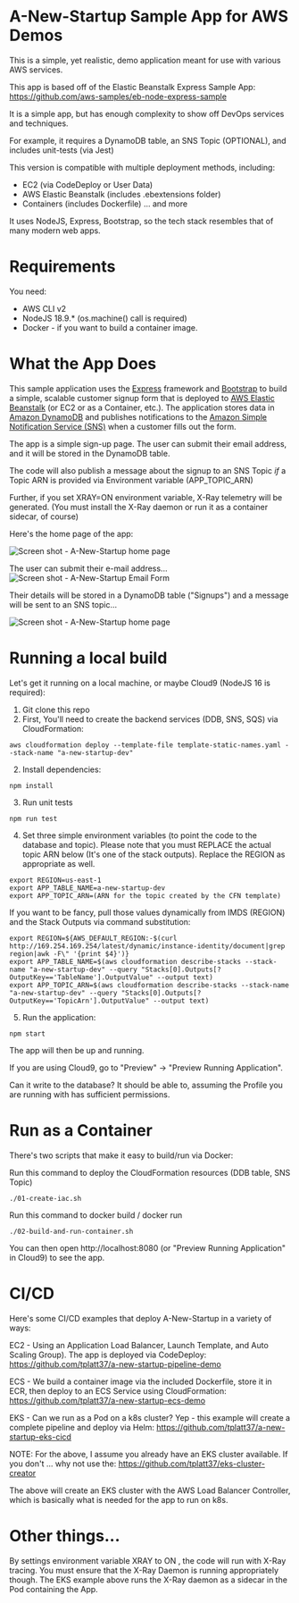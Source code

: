 # A-New-Startup Sample App for AWS Demos

This is a simple, yet realistic, demo application meant for use with various AWS services. 

This app is based off of the Elastic Beanstalk Express Sample App: https://github.com/aws-samples/eb-node-express-sample

It is a simple app, but has enough complexity to show off DevOps services and techniques.

For example, it requires a DynamoDB table, an SNS Topic (OPTIONAL), and includes unit-tests (via Jest)

This version is compatible with multiple deployment methods, including:
* EC2 (via CodeDeploy or User Data)
* AWS Elastic Beanstalk (includes .ebextensions folder)
* Containers (includes Dockerfile)
...
and more

It uses NodeJS, Express, Bootstrap, so the tech stack resembles that of many modern web apps.

# Requirements

You need:
* AWS CLI v2
* NodeJS 18.9.* (os.machine() call is required)
* Docker - if you want to build a container image.

# What the App Does
This sample application uses the [Express](https://expressjs.com/) framework and [Bootstrap](http://getbootstrap.com/) to build a simple, scalable customer signup form that is deployed to [AWS Elastic Beanstalk](http://aws.amazon.com/elasticbeanstalk/) (or EC2 or as a Container, etc.). The application stores data in [Amazon DynamoDB](http://aws.amazon.com/dynamodb/) and publishes notifications to the [Amazon Simple Notification Service (SNS)](http://aws.amazon.com/sns/) when a customer fills out the form.

The app is a simple sign-up page.  The user can submit their email address, and it will be stored in the DynamoDB table.

The code will also publish a message about the signup to an SNS Topic *if* a Topic ARN is provided via Environment variable (APP_TOPIC_ARN)

Further, if you set XRAY=ON environment variable, X-Ray telemetry will be generated. (You must install the X-Ray daemon or run it as a container sidecar, of course)

Here's the home page of the app:

![Screen shot - A-New-Startup home page](/diagrams/a-new-startup-home-page.png)

The user can submit their e-mail address...
![Screen shot - A-New-Startup Email Form](/diagrams/a-new-startup-form.png)

Their details will be stored in a DynamoDB table ("Signups") and a message will be sent to an SNS topic...

![Screen shot - A-New-Startup home page](/diagrams/a-new-startup-form-submitted.png)


# Running a local build

Let's get it running on a local machine, or maybe Cloud9 (NodeJS 16 is required):

1. Git clone this repo
2. First, You'll need to create the backend services (DDB, SNS, SQS) via CloudFormation:
```
aws cloudformation deploy --template-file template-static-names.yaml --stack-name "a-new-startup-dev"
```
2. Install dependencies:
```
npm install
```
3. Run unit tests
```
npm run test
```
4. Set three simple environment variables (to point the code to the database and topic). Please note that you must REPLACE the actual topic ARN below (It's one of the stack outputs).
 Replace the REGION as appropriate as well.
```
export REGION=us-east-1
export APP_TABLE_NAME=a-new-startup-dev
export APP_TOPIC_ARN=(ARN for the topic created by the CFN template)
```
If you want to be fancy, pull those values dynamically from IMDS (REGION) and the Stack Outputs via command substitution:

```
export REGION=${AWS_DEFAULT_REGION:-$(curl http://169.254.169.254/latest/dynamic/instance-identity/document|grep region|awk -F\" '{print $4}')}
export APP_TABLE_NAME=$(aws cloudformation describe-stacks --stack-name "a-new-startup-dev" --query "Stacks[0].Outputs[?OutputKey=='TableName'].OutputValue" --output text)
export APP_TOPIC_ARN=$(aws cloudformation describe-stacks --stack-name "a-new-startup-dev" --query "Stacks[0].Outputs[?OutputKey=='TopicArn'].OutputValue" --output text)
```

5. Run the application:
```
npm start
```

The app will then be up and running.  

If you are using Cloud9, go to "Preview" -> "Preview Running Application".

Can it write to the database? It should be able to, assuming the Profile you are running with has sufficient permissions.

# Run as a Container

There's two scripts that make it easy to build/run via Docker:

Run this command to deploy the CloudFormation resources (DDB table, SNS Topic)
```
./01-create-iac.sh
```

Run this command to docker build / docker run
```
./02-build-and-run-container.sh
```

You can then open http://localhost:8080 (or "Preview Running Application" in Cloud9) to see the app.

# CI/CD 

Here's some CI/CD examples that deploy A-New-Startup in a variety of ways:

EC2 - Using an Application Load Balancer, Launch Template, and Auto Scaling Group). The app is deployed via CodeDeploy:
https://github.com/tplatt37/a-new-startup-pipeline-demo

ECS - We build a container image via the included Dockerfile, store it in ECR, then deploy to an ECS Service using CloudFormation:
https://github.com/tplatt37/a-new-startup-ecs-demo

EKS - Can we run as a Pod on a k8s cluster? Yep - this example will create a complete pipeline and deploy via Helm:
https://github.com/tplatt37/a-new-startup-eks-cicd

NOTE: For the above, I assume you already have an EKS cluster available. If you don't ... why not use the:
https://github.com/tplatt37/eks-cluster-creator

The above will create an EKS cluster with the AWS Load Balancer Controller, which is basically what is needed for the app to run on k8s.

# Other things...

By settings environment variable XRAY to ON , the code will run with X-Ray tracing.  You must ensure that the X-Ray Daemon is running appropriately though.  The EKS example above runs the X-Ray daemon as a sidecar in the Pod containing the App.